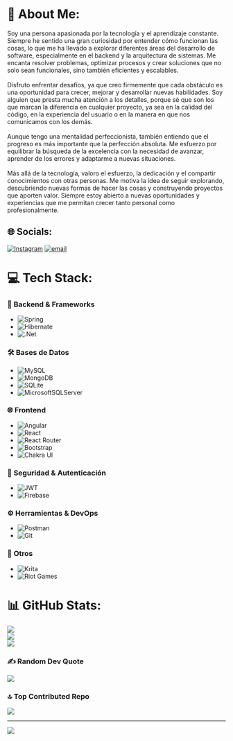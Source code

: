# 💫 About Me:
Soy una persona apasionada por la tecnología y el aprendizaje constante. Siempre he sentido una gran curiosidad por entender cómo funcionan las cosas, lo que me ha llevado a explorar diferentes áreas del desarrollo de software, especialmente en el backend y la arquitectura de sistemas. Me encanta resolver problemas, optimizar procesos y crear soluciones que no solo sean funcionales, sino también eficientes y escalables.  <br><br>Disfruto enfrentar desafíos, ya que creo firmemente que cada obstáculo es una oportunidad para crecer, mejorar y desarrollar nuevas habilidades. Soy alguien que presta mucha atención a los detalles, porque sé que son los que marcan la diferencia en cualquier proyecto, ya sea en la calidad del código, en la experiencia del usuario o en la manera en que nos comunicamos con los demás.  <br><br>Aunque tengo una mentalidad perfeccionista, también entiendo que el progreso es más importante que la perfección absoluta. Me esfuerzo por equilibrar la búsqueda de la excelencia con la necesidad de avanzar, aprender de los errores y adaptarme a nuevas situaciones.  <br><br>Más allá de la tecnología, valoro el esfuerzo, la dedicación y el compartir conocimientos con otras personas. Me motiva la idea de seguir explorando, descubriendo nuevas formas de hacer las cosas y construyendo proyectos que aporten valor. Siempre estoy abierto a nuevas oportunidades y experiencias que me permitan crecer tanto personal como profesionalmente.


## 🌐 Socials:
[![Instagram](https://img.shields.io/badge/Instagram-%23E4405F.svg?logo=Instagram&logoColor=white)](https://instagram.com/_ask.dev) [![email](https://img.shields.io/badge/Email-D14836?logo=gmail&logoColor=white)](mailto:allxn.sxh@gmail.com) 

# 💻 Tech Stack:

### 🚀 **Backend & Frameworks**
- ![Spring](https://img.shields.io/badge/spring-%236DB33F.svg?style=for-the-badge&logo=spring&logoColor=white)  
- ![Hibernate](https://img.shields.io/badge/Hibernate-59666C?style=for-the-badge&logo=Hibernate&logoColor=white)  
- ![.Net](https://img.shields.io/badge/.NET-5C2D91?style=for-the-badge&logo=.net&logoColor=white)  

### 🛠️ **Bases de Datos**
- ![MySQL](https://img.shields.io/badge/mysql-4479A1.svg?style=for-the-badge&logo=mysql&logoColor=white)  
- ![MongoDB](https://img.shields.io/badge/MongoDB-%234ea94b.svg?style=for-the-badge&logo=mongodb&logoColor=white)  
- ![SQLite](https://img.shields.io/badge/sqlite-%2307405e.svg?style=for-the-badge&logo=sqlite&logoColor=white)  
- ![MicrosoftSQLServer](https://img.shields.io/badge/Microsoft%20SQL%20Server-CC2927?style=for-the-badge&logo=microsoft%20sql%20server&logoColor=white)  

### 🌐 **Frontend**
- ![Angular](https://img.shields.io/badge/angular-%23DD0031.svg?style=for-the-badge&logo=angular&logoColor=white)  
- ![React](https://img.shields.io/badge/react-%2320232a.svg?style=for-the-badge&logo=react&logoColor=%2361DAFB)  
- ![React Router](https://img.shields.io/badge/React_Router-CA4245?style=for-the-badge&logo=react-router&logoColor=white)  
- ![Bootstrap](https://img.shields.io/badge/bootstrap-%238511FA.svg?style=for-the-badge&logo=bootstrap&logoColor=white)  
- ![Chakra UI](https://img.shields.io/badge/chakra-%234ED1C5.svg?style=for-the-badge&logo=chakraui&logoColor=white)  

### 🔐 **Seguridad & Autenticación**
- ![JWT](https://img.shields.io/badge/JWT-black?style=for-the-badge&logo=JSON%20web%20tokens)  
- ![Firebase](https://img.shields.io/badge/firebase-%23039BE5.svg?style=for-the-badge&logo=firebase)  

### ⚙️ **Herramientas & DevOps**
- ![Postman](https://img.shields.io/badge/Postman-FF6C37?style=for-the-badge&logo=postman&logoColor=white)  
- ![Git](https://img.shields.io/badge/git-%23F05033.svg?style=for-the-badge&logo=git&logoColor=white)  

### 🎨 **Otros**
- ![Krita](https://img.shields.io/badge/Krita-203759?style=for-the-badge&logo=krita&logoColor=EEF37B)  
- ![Riot Games](https://img.shields.io/badge/riotgames-D32936.svg?style=for-the-badge&logo=riotgames&logoColor=white)  


# 📊 GitHub Stats:
![](https://github-readme-stats.vercel.app/api?username=elAsksito&theme=dark&hide_border=false&include_all_commits=true&count_private=true)<br/>
![](https://nirzak-streak-stats.vercel.app/?user=elAsksito&theme=dark&hide_border=false)<br/>
![](https://github-readme-stats.vercel.app/api/top-langs/?username=elAsksito&theme=dark&hide_border=false&include_all_commits=true&count_private=true&layout=compact)

### ✍️ Random Dev Quote
![](https://quotes-github-readme.vercel.app/api?type=horizontal&theme=radical)

### 🔝 Top Contributed Repo
![](https://github-contributor-stats.vercel.app/api?username=elAsksito&limit=5&theme=dark&combine_all_yearly_contributions=true)

---
[![](https://visitcount.itsvg.in/api?id=elAsksito&icon=0&color=0)](https://visitcount.itsvg.in)
